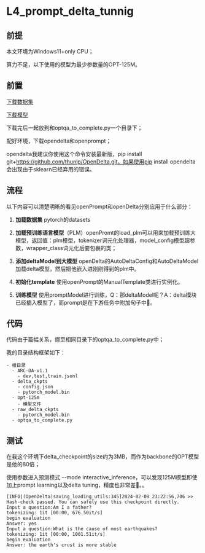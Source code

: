 # L4_prompt_delta_tunnig

## 前提

本文环境为Windows11+only CPU；

算力不足，以下使用的模型为最少参数量的OPT-125M。

## 前置

[下载数据集](https://aristo-data-public.s3-us-west-2.amazonaws.com/arc-da/ARC-DA-v1.1.zip)

[下载模型](https://huggingface.co/facebook/opt-125m)

下载完后一起放到和optqa_to_complete.py一个目录下；

配好环境，下载opendelta和openprompt；

opendelta我建议你使用这个命令安装最新版，pip install git+https://github.com/thunlp/OpenDelta.git，如果使用pip install opendelta会出现由于sklearn已经弃用的错误。

## 流程

以下内容可以清楚明晰的看见openPrompt和openDelta分别应用于什么部分：

1. **加载数据集** pytorch的datasets

2. **加载预训练语言模型**（PLM）openPromt的load_plm可以用来加载预训练大模型，返回值：plm模型，tokenizer词元化处理器，model_config模型超参数，wrapper_class词元化后要包裹的类；

3. **添加deltaModel到大模型** openDelta的AutoDeltaConfig和AutoDeltaModel加载delta模型，然后把他嵌入进刚刚得到的plm中。

4. **初始化template** 使用openPrompt的ManualTemplate类进行实例化。

5. **训练模型** 使用promptModel进行训练，Q：那deltaModel呢？A：delta模块已经插入模型了，而prompt是在下游任务中附加句子中👼。

## 代码

代码由于篇幅关系，挪至相同目录下的optqa_to_complete.py中；

我的目录结构框架如下：

```
- 根目录
  - ARC-DA-v1.1
  	- dev,test,train.jsonl
  - delta_ckpts
  	- config.json
  	- pytorch_model.bin
  - opt-125m
  	- 模型文件
  - raw_delta_ckpts
  	- pytorch_model.bin
  - optqa_to_complete.py
```

## 测试

在我这个环境下delta_checkpoint的size约为3MB，而作为backbone的OPT模型是他的80倍；

使用参数进入预测模式 --mode interactive_inference，可以发现125M模型即使加上prompt learning以及delta tuning，精度也非常差👼。。

```
[INFO|(OpenDelta)saving_loading_utils:345]2024-02-08 23:22:56,706 >> Hash-check passed. You can safely use this checkpoint directly.
Input a question:Am I a father?
tokenizing: 1it [00:00, 676.50it/s]
begin evaluation
Answer: yes
Input a question:What is the cause of most earthquakes?
tokenizing: 1it [00:00, 1001.51it/s]
begin evaluation
Answer: the earth's crust is more stable
```